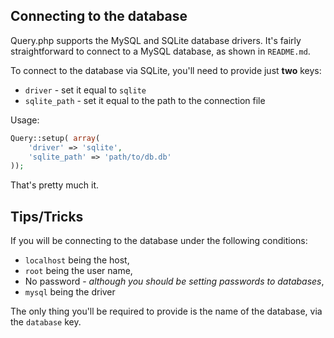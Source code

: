 ## Connecting to the database
Query.php supports the MySQL and SQLite database drivers. It's fairly straightforward to connect to a MySQL database, as shown in `README.md`. 

To connect to the database via SQLite, you'll need to provide just **two** keys: 

* `driver` - set it equal to `sqlite`
* `sqlite_path` - set it equal to the path to the connection file

Usage:

```php
Query::setup( array(
	'driver' => 'sqlite',
	'sqlite_path' => 'path/to/db.db'
));
```

That's pretty much it. 

## Tips/Tricks
If you will be connecting to the database under the following conditions:

* `localhost` being the host,
* `root` being the user name,
* No password - _although you should be setting passwords to databases_,
* `mysql` being the driver

The only thing you'll be required to provide is the name of the database, via the `database` key. 